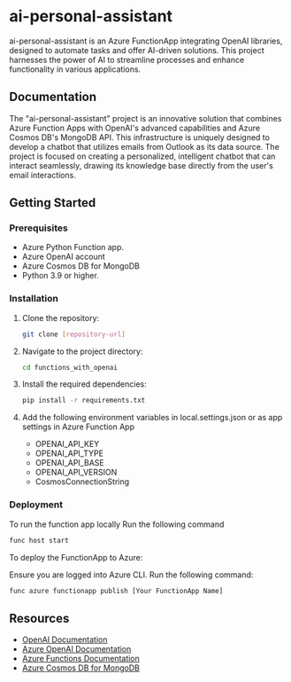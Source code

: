 
# ai-personal-assistant

ai-personal-assistant is an Azure FunctionApp integrating OpenAI libraries, designed to automate tasks and offer AI-driven solutions. This project harnesses the power of AI to streamline processes and enhance functionality in various applications.

## Documentation

The "ai-personal-assistant" project is an innovative solution that combines Azure Function Apps with OpenAI's advanced capabilities and Azure Cosmos DB's MongoDB API. This infrastructure is uniquely designed to develop a chatbot that utilizes emails from Outlook as its data source. The project is focused on creating a personalized, intelligent chatbot that can interact seamlessly, drawing its knowledge base directly from the user's email interactions.

## Getting Started

### Prerequisites

- Azure Python Function app.
- Azure OpenAI account
- Azure Cosmos DB for MongoDB
- Python 3.9 or higher.

### Installation

1. Clone the repository:

    ``` bash
    git clone [repository-url]
    ```

1. Navigate to the project directory:

    ```bash
    cd functions_with_openai
    ```

1. Install the required dependencies:

    ``` bash
    pip install -r requirements.txt
    ```

1. Add the following environment variables in local.settings.json
or as app settings in Azure Function App
    - OPENAI_API_KEY
    - OPENAI_API_TYPE
    - OPENAI_API_BASE
    - OPENAI_API_VERSION
    - CosmosConnectionString

### Deployment

To run the function app locally
Run the following command

```bash
func host start
```

To deploy the FunctionApp to Azure:

Ensure you are logged into Azure CLI.
Run the following command:

``` bash
func azure functionapp publish [Your FunctionApp Name]
``````

## Resources

- [OpenAI Documentation](https://openai.com/api/)
- [Azure OpenAI Documentation](https://learn.microsoft.com/en-us/azure/ai-services/openai/)
- [Azure Functions Documentation](https://docs.microsoft.com/en-us/azure/azure-functions/)
- [Azure Cosmos DB for MongoDB](https://learn.microsoft.com/en-us/azure/cosmos-db/mongodb/introduction)
